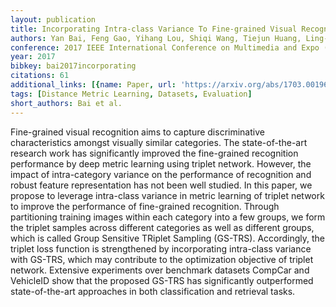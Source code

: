 ```yaml
---
layout: publication
title: Incorporating Intra-class Variance To Fine-grained Visual Recognition
authors: Yan Bai, Feng Gao, Yihang Lou, Shiqi Wang, Tiejun Huang, Ling-Yu Duan
conference: 2017 IEEE International Conference on Multimedia and Expo (ICME)
year: 2017
bibkey: bai2017incorporating
citations: 61
additional_links: [{name: Paper, url: 'https://arxiv.org/abs/1703.00196'}]
tags: [Distance Metric Learning, Datasets, Evaluation]
short_authors: Bai et al.
---
```

Fine-grained visual recognition aims to capture discriminative
characteristics amongst visually similar categories. The state-of-the-art
research work has significantly improved the fine-grained recognition
performance by deep metric learning using triplet network. However, the impact
of intra-category variance on the performance of recognition and robust feature
representation has not been well studied. In this paper, we propose to leverage
intra-class variance in metric learning of triplet network to improve the
performance of fine-grained recognition. Through partitioning training images
within each category into a few groups, we form the triplet samples across
different categories as well as different groups, which is called Group
Sensitive TRiplet Sampling (GS-TRS). Accordingly, the triplet loss function is
strengthened by incorporating intra-class variance with GS-TRS, which may
contribute to the optimization objective of triplet network. Extensive
experiments over benchmark datasets CompCar and VehicleID show that the
proposed GS-TRS has significantly outperformed state-of-the-art approaches in
both classification and retrieval tasks.